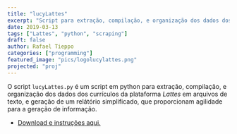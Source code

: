 ```yaml
---
title: "lucyLattes"
excerpt: "Script para extração, compilação, e organização dos dados dos currículos da plataforma Lattes"
date: 2019-03-13
tags: ["Lattes", "python", "scraping"]
draft: false
author: Rafael Tieppo 
categories: ["programming"]
featured_image: "pics/logolucylattes.png"
projected: "proj"
---
```


O script `lucyLattes.py` é um script em python para extração,
compilação, e organização dos dados dos currículos da plataforma *Lattes*
em arquivos de texto, e geração de um relátório simplificado, que
proporcionam agilidade para a geração de informação.

- [Download e instruções aqui.](https://github.com/rafatieppo/lucyLattes)

